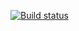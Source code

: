 [![Build status](https://ci.appveyor.com/api/projects/status/7jdlgs0bmxom1k49/branch/main?svg=true)](https://ci.appveyor.com/project/R-Lana/cardservice/branch/main)
